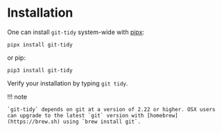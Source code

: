 # Installation

One can install `git-tidy` system-wide with [pipx](https://github.com/pipxproject/pipx):

    pipx install git-tidy

or pip:

    pip3 install git-tidy

Verify your installation by typing `git tidy`.

!!! note

    `git-tidy` depends on git at a version of 2.22 or higher. OSX users can upgrade to the latest `git` version with [homebrew](https://brew.sh) using `brew install git`.
